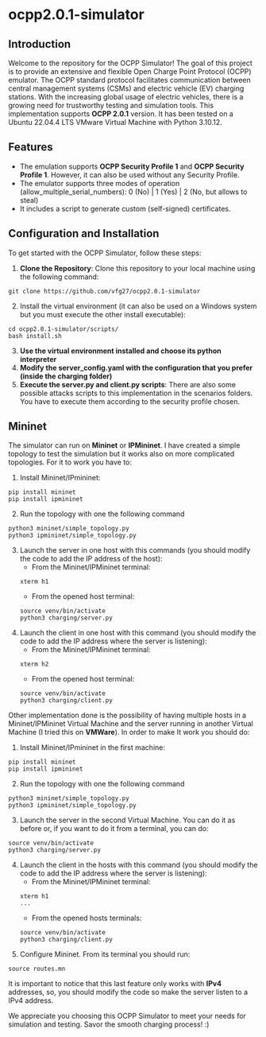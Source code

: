 # ocpp2.0.1-simulator
## Introduction
Welcome to the repository for the OCPP Simulator! The goal of this project is to provide an extensive and flexible Open Charge Point Protocol (OCPP) emulator. The OCPP standard protocol facilitates communication between central management systems (CSMs) and electric vehicle (EV) charging stations. With the increasing global usage of electric vehicles, there is a growing need for trustworthy testing and simulation tools. This implementation supports **OCPP 2.0.1** version. It has been tested on a Ubuntu 22.04.4 LTS VMware Virtual Machine with Python 3.10.12. 
## Features
* The emulation supports **OCPP Security Profile 1** and **OCPP Security Profile 1**. However, it can also be used without any Security Profile.
* The emulator supports three modes of operation (allow_multiple_serial_numbers): 0 (No) | 1 (Yes) | 2 (No, but allows to steal)
* It includes a script to generate custom (self-signed) certificates.
## Configuration and Installation
To get started with the OCPP Simulator, follow these steps:
1. **Clone the Repository**: Clone this repository to your local machine using the following command:
```
git clone https://github.com/vfg27/ocpp2.0.1-simulator
```
2. Install the virtual environment (it can also be used on a Windows system but you must execute the other install executable):
```
cd ocpp2.0.1-simulator/scripts/
bash install.sh
```
3. **Use the virtual environment installed and choose its python interpreter**
4. **Modify the server_config.yaml with the configuration that you prefer (inside the charging folder)**
5. **Execute the server.py and client.py scripts**: There are also some possible attacks scripts to this implementation in the scenarios folders. You have to execute them according to the security profile chosen.

## Mininet

The simulator can run on **Mininet** or **IPMininet**. I have created a simple topology to test the simulation but it works also on more complicated topologies. For it to work you have to:
1. Install Mininet/IPmininet:
```
pip install mininet
pip install ipmininet
```
2. Run the topology with one the following command
```
python3 mininet/simple_topology.py
python3 ipmininet/simple_topology.py
```

3. Launch the server in one host with this commands (you should modify the code to add the IP address of the host):
   * From the Mininet/IPMininet terminal:
    ```
    xterm h1
    ```
   * From the opened host terminal:
    ```
    source venv/bin/activate
    python3 charging/server.py
    ```
4. Launch the client in one host with this  command (you should modify the code to add the IP address where the server is listening):
   * From the Mininet/IPMininet terminal:
    ```
    xterm h2
    ```
   * From the opened host terminal:
    ```
    source venv/bin/activate
    python3 charging/client.py
    ```

Other implementation done is the possibility of having multiple hosts in a Mininet/IPMininet Virtual Machine and the server running in another Virtual Machine (I tried this on **VMWare**).  In order to make It work you should do:

1. Install Mininet/IPmininet in the first machine:
```
pip install mininet
pip install ipmininet
```
2. Run the topology with one the following command
```
python3 mininet/simple_topology.py
python3 ipmininet/simple_topology.py
```

3. Launch the server in the second Virtual Machine. You can do it as before or, if you want to do it from a terminal, you can do:
```
source venv/bin/activate
python3 charging/server.py
```
4. Launch the client in the hosts with this  command (you should modify the code to add the IP address where the server is listening):
   * From the Mininet/IPMininet terminal:
    ```
    xterm h1
    ...
    ```
   * From the opened hosts terminals:
    ```
    source venv/bin/activate
    python3 charging/client.py
    ```
5. Configure Mininet. From its terminal you should run:
```
source routes.mn
```

It is important to notice that this last feature only works with **IPv4** addresses, so, you should modify the code so make the server listen to a IPv4 address.

We appreciate you choosing this OCPP Simulator to meet your needs for simulation and testing. Savor the smooth charging process! :)
